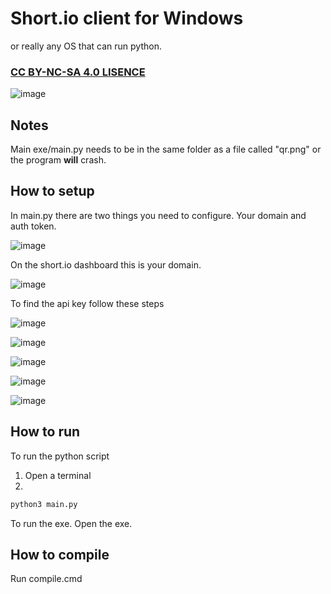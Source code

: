 # Short.io client for Windows
or really any OS that can run python.

### [CC BY-NC-SA 4.0 LISENCE](https://creativecommons.org/licenses/by-nc-sa/4.0/)
![image](https://github.com/Juliasmatius/Short.io-client/assets/80146546/de6371ce-5d3c-4ea2-96b1-c0d414a4b89b)

## Notes
Main exe/main.py needs to be in the same folder as a file called "qr.png" or the program **will** crash.

## How to setup
In main.py there are two things you need to configure. Your domain and auth token.


![image](https://github.com/Juliasmatius/Short.io-client/assets/80146546/bcd4cf37-377f-49eb-9f0f-7bf70117e5e3)


On the short.io dashboard this is your domain.


![image](https://github.com/Juliasmatius/Short.io-client/assets/80146546/d4268144-4203-457d-bf72-a011c1128717)

To find the api key follow these steps

![image](https://github.com/Juliasmatius/Short.io-client/assets/80146546/0c6bc13e-d74d-4fc7-9980-d72ce025e773)

![image](https://github.com/Juliasmatius/Short.io-client/assets/80146546/942af888-d0b3-42f3-85f7-59d0ad5061c6)

![image](https://github.com/Juliasmatius/Short.io-client/assets/80146546/68ee094c-fdf7-4ab4-a799-d00102b16169)

![image](https://github.com/Juliasmatius/Short.io-client/assets/80146546/b7fa226d-99c3-4a04-9cdd-23a58c9eead4)

![image](https://github.com/Juliasmatius/Short.io-client/assets/80146546/a635e107-9903-4c1f-a90f-bc9750b4957b)


## How to run
To run the python script
1. Open a terminal
2. 
```bash
python3 main.py
```

To run the exe. Open the exe.

## How to compile
Run compile.cmd
